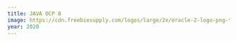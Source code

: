 ```yaml
---
title: JAVA OCP 8
image: https://cdn.freebiesupply.com/logos/large/2x/oracle-2-logo-png-transparent.png
year: 2020
---
```

